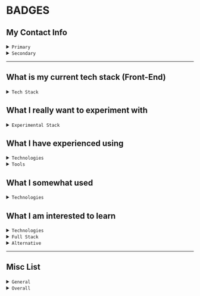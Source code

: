 # BADGES

## My Contact Info

<details>
<summary>
<code>Primary</code>
</summary>
<br />

- Portfolio :: [ ![portfolio][portfolio-badge] ][portfolio-link]

[portfolio-link]: https://aww-micky.web.app/
[portfolio-badge]: https://img.shields.io/website-up-down-sucess-important/https/aww-micky.web.app/.svg?style=for-the-badge

- Email :: [ ![email][email-badge] ][email-link]

[email-link]: mailto:m-f-alvarez@outlook.com
[email-badge]: https://img.shields.io/badge/Email-D14836?logoColor=FFFFFF&style=for-the-badge

- Resume :: [ ![resume][resume-badge] ][resume-link]

[resume-link]: https://cutt.ly/michael-f-alvarez-cv
[resume-badge]: https://img.shields.io/badge/Resume-EEEEEE.svg?logoColor=FFFFFF&style=for-the-badge

- LinkedIn :: [ ![linkedin][linkedin-badge] ][linkedin-link]

[linkedin-link]: https://www.linkedin.com/in/awwmicky
[linkedin-badge]: https://img.shields.io/badge/LinkedIn-0077B5?logoColor=FFFFFF&style=for-the-badge&logo=linkedin

- GitHub ::
[ ![gh-readme][gh-readme-badge] ][gh-readme-link] | 
[ ![gh-page][gh-page-badge] ][gh-page-link]

[gh-readme-link]: https://github.com/awwmicky/awwmicky
[gh-page-link]: https://github.com/awwmicky/awwmicky.github.io

[gh-readme-badge]: https://img.shields.io/badge/GH_README-181717?logoColor=FFFFFF&style=for-the-badge&logo=github
[gh-page-badge]: https://img.shields.io/badge/GH_PAGE-181717?logoColor=FFFFFF&style=for-the-badge&logo=github

</details>



<details>
<summary>
<code>Secondary</code>
</summary>
<br />

- REPL.it :: [ ![replt.it][replt.it-badge] ][replt.it-link]

[replt.it-link]: https://repl.it/@awwmicky
[replt.it-badge]: https://img.shields.io/badge/REPL.it-000000?logoColor=FFFFFF&style=for-the-badge&logo=replit

- CodeSandbox.io :: [ ![codesandbox.io][codesandbox.io-badge] ][codesandbox.io-link]

[codesandbox.io-link]: https://codesandbox.io/u/awwmicky/sandboxes
[codesandbox.io-badge]: https://img.shields.io/badge/CodeSandbox.io-000000?logoColor=FFFFFF&style=for-the-badge&logo=codesandbox

- Front-End Mentor.io :: [ ![front-end-mentor.io][front-end-mentor.io-badge] ][front-end-mentor.io-link]

[front-end-mentor.io-link]: https://www.frontendmentor.io/profile/awwmicky
[front-end-mentor.io-badge]: https://img.shields.io/badge/Front--End_Mentor.io-000000?logoColor=FFFFFF&style=for-the-badge&logo=_

</details>

---

## What is my current tech stack (Front-End)

<details>
<summary>
<code>Tech Stack</code>
</summary>
<br />

### UI

- Vite :: file bundler :: [ ![vite][vite-badge] ][vite-link]

[vite-link]: https://vitejs.dev/
[vite-badge]: https://img.shields.io/badge/Vite-B73BFE?logoColor=FFD62E&style=flat-square&logo=vite

- React :: js framework :: [ ![react][react-badge] ][react-link]

[react-link]: https://reactjs.org/
[react-badge]: https://img.shields.io/badge/React.js-20232A?logoColor=61DAFB&style=flat-square&logo=react

- Twin Macro :: custom shortcut :: [ ![twin.macro][twin.macro-badge] ][twin.macro-link]

[twin.macro-link]: https://www.npmjs.com/package/twin.macro
[twin.macro-badge]: https://img.shields.io/badge/twin.macro-230000?logoColor=FFFFFF&style=flat-square&logo=npm

- Styled-Components :: css-to-jsx :: [ ![styled-components][styled-components-badge] ][styled-components-link]

[styled-components-link]: https://styled-components.com/
[styled-components-badge]: https://img.shields.io/badge/Styled--Components-DB7093?logoColor=FFFFFF&style=flat-square&logo=styled-components

- Tailwind CSS :: ui library :: [ ![tailwind-css][tailwind-css-badge] ][tailwind-css-link]

[tailwind-css-link]: https://tailwindcss.com/
[tailwind-css-badge]: https://img.shields.io/badge/TailwindCSS-38BDf8?&logoColor=FFFFFF&style=flat-square&logo=tailwind-css

- Framer Motion :: animation library :: [ ![framer-motion][framer-motion-badge] ][framer-motion-link]

[framer-motion-link]: https://www.framer.com/motion/
[framer-motion-badge]: https://img.shields.io/badge/Framer_Motion-000000?&logoColor=AE2AE2&style=flat-square&logo=framer


### API

- React Router :: url routing management :: [ ![react-router][react-router-badge] ][react-router-link]

[react-router-link]: https://reactrouterdotcom.fly.dev/
[react-router-badge]: https://img.shields.io/badge/React_Router-CA4245?logoColor=FFFFFF&style=flat-square&logo=react-router

- JSON Server :: static server DB :: [ ![json-server][json-server-badge] ][json-server-link]

[json-server-link]: https://www.npmjs.com/package/json-server
[json-server-badge]: https://img.shields.io/badge/json--server-230000?logoColor=FFFFFF&style=flat-square&logo=npm

- Zustand :: ui global state management :: [ ![zustand][zustand-badge] ][zustand-link]

[zustand-link]: https://docs.pmnd.rs/zustand/introduction
[zustand-badge]: https://img.shields.io/badge/zustand-CD3837?logoColor=FFFFFF&style=flat-square&logo=npm

- React Query :: api global state management :: [ ![react-query][react-query-badge] ][react-query-link]

[react-query-link]: https://react-query.tanstack.com/
[react-query-badge]: https://img.shields.io/badge/React_Query-FF4154?logoColor=FFD94C&style=flat-square&logo=react-query

- React Hook Form :: form state management :: [ ![react-hook-form][react-hook-form-badge] ][react-hook-form-link]

[react-hook-form-link]: https://react-hook-form.com/
[react-hook-form-badge]: https://img.shields.io/badge/react--hook--form-CD3837?logoColor=FFFFFF&style=flat-square&logo=npm

- Zod :: form schema validation :: [ ![zod][zod-badge] ][zod-link]

[zod-link]: https://www.npmjs.com/package/zod
[zod-badge]: https://img.shields.io/badge/zod-230000?logoColor=FFFFFF&style=flat-square&logo=npm

- Ky :: http request :: [ ![ky][ky-badge] ][ky-link]

[ky-link]: https://www.npmjs.com/package/ky
[ky-badge]: https://img.shields.io/badge/ky-230000?logoColor=FFFFFF&style=flat-square&logo=npm

</details>


## What I really want to experiment with

<details>
<summary>
<code>Experimental Stack</code>
</summary>
<br />

- JAM Stack :: [ ![jam-stack][jam-stack-badge] ][jam-stack-link]

[jam-stack-link]: https://jamstack.org/
[jam-stack-badge]: https://img.shields.io/badge/JAM_Stack-F00080?logoColor=FFFFFF&style=flat-square&logo=jamstack

- Storybook :: [ ![storybook][storybook-badge] ][storybook-link]

[storybook-link]: https://storybook.js.org/
[storybook-badge]: https://img.shields.io/badge/Storybook-FF4785?logoColor=FFFFFF&style=flat-square&logo=storybook

- Next.js :: [ ![next.js][next.js-badge] ][next.js-link]

[next.js-link]: https://nextjs.org/
[next.js-badge]: https://img.shields.io/badge/Next.js-000000?logoColor=FFFFFF&style=flat-square&logo=next.js

- Three.js :: [ ![three.js][three.js-badge] ][three.js-link]

[three.js-link]: https://threejs.org/
[three.js-badge]: https://img.shields.io/badge/Three.js-black?logoColor=FFFFFF&style=flat-square&logo=three.js

- Green Sock (GSAP) :: [ ![green-sock][green-sock-badge] ][green-sock-link]

[green-sock-link]: https://greensock.com/gsap/
[green-sock-badge]: https://img.shields.io/badge/Green_Sock-88CE02?logoColor=000000&style=flat-square&logo=greensock

- P5.js :: [ ![p5.js][p5.js-badge] ][p5.js-link]

[p5.js-link]: https://p5js.org/
[p5.js-badge]: https://img.shields.io/badge/P5.js-ED225D?logoColor=FFFFFF&style=flat-square&logo=p5.js

- SVG (Animation) :: [ ![svg][svg-badge] ][svg-link]

[svg-link]: https://www.w3.org/Graphics/SVG/
[svg-badge]: https://img.shields.io/badge/SVG-FFB13B?logoColor=FFFFFF&style=flat-square&logo=svg

- WebGL :: [ ![webgl][webgl-badge] ][webgl-link]

[webgl-link]: https://get.webgl.org/
[webgl-badge]: https://img.shields.io/badge/WebGL-990000?logoColor=FFFFFF&style=flat-square&logo=webgl

</details>

## What I have experienced using

<details>
<summary>
<code>Technologies</code>
</summary>
<br />

### General

- HTML :: [ ![html][html-badge] ][html-link]

[html-link]: https://html5.org/
[html-badge]: https://img.shields.io/badge/HTML-E34F26?logoColor=FFFFFF&style=flat-square&logo=html5

- CSS :: [ ![css][css-badge] ][css-link]

[css-link]: https://www.w3.org/
[css-badge]: https://img.shields.io/badge/CSS-1572B6?logoColor=FFFFFF&style=flat-square&logo=css3

- JavaScript :: [ ![javascript][javascript-badge] ][javascript-link]

[javascript-link]: https://standardjs.com/
[javascript-badge]: https://img.shields.io/badge/JavaScript-F7DF1E?logoColor=000000&style=flat-square&logo=javascript

- Markdown :: [ ![markdown][markdown-badge] ][markdown-link]

[markdown-link]: https://www.markdownguide.org/
[markdown-badge]: https://img.shields.io/badge/Markdown-000000?logoColor=FFFFFF&style=flat-square&logo=markdown


### Front-End

- React :: [ ![react][react-badge] ][react-link]

[react-link]: https://reactjs.org/
[react-badge]: https://img.shields.io/badge/React.js-20232A?logoColor=61DAFB&style=flat-square&logo=react

- Next.js :: [ ![next.js][next.js-badge] ][next.js-link]

[next.js-link]: https://nextjs.org/
[next.js-badge]: https://img.shields.io/badge/Next.js-000000?logoColor=FFFFFF&style=flat-square&logo=next.js

- Sass :: [ ![sass][sass-badge] ][sass-link]

[sass-link]: https://sass-lang.com/
[sass-badge]: https://img.shields.io/badge/Sass-CC6699?logoColor=FFFFFF&style=flat-square&logo=sass

- Framer Motion :: [ ![framer-motion][framer-motion-badge] ][framer-motion-link]

[framer-motion-link]: https://www.framer.com/motion/
[framer-motion-badge]: https://img.shields.io/badge/Framer_Motion-000000?&logoColor=AE2AE2&style=flat-square&logo=framer


### UI Library

- Bootstrap :: [ ![bootstrap][bootstrap-badge] ][bootstrap-link]

[bootstrap-link]: https://getbootstrap.com/
[bootstrap-badge]: https://img.shields.io/badge/Bootstrap-7952B3?logoColor=FFFFFF&style=flat-square&logo=bootstrap

- Material UI :: [ ![material-ui][material-ui-badge] ][material-ui-link]

[material-ui-link]: https://mui.com/
[material-ui-badge]: https://img.shields.io/badge/Material--UI-0081CB?logoColor=FFFFFF&style=flat-square&logo=mui

- Chakra UI :: [ ![chakra-ui][chakra-ui-badge] ][chakra-ui-link]

[chakra-ui-link]: https://chakra-ui.com/
[chakra-ui-badge]: https://img.shields.io/badge/Chakra--UI-319795?style=flat-square&logo=chakraui&logoColor=white

- Semantic UI :: [ ![semantic-ui][semantic-ui-badge] ][semantic-ui-link]

[semantic-ui-link]: https://react.semantic-ui.com/
[semantic-ui-badge]: https://img.shields.io/badge/Semantic--UI-35BDB2?logoColor=FFFFFF&style=flat-square&logo=semantic-ui-react

- Tailwind CSS :: [ ![tailwind-css][tailwind-css-badge] ][tailwind-css-link]

[tailwind-css-link]: https://tailwindcss.com/
[tailwind-css-badge]: https://img.shields.io/badge/Tailwind_CSS-38BDf8?&logoColor=FFFFFF&style=flat-square&logo=tailwind-css

- Styled-Components :: [ ![styled-components][styled-components-badge] ][styled-components-link]

[styled-components-link]: https://styled-components.com/
[styled-components-badge]: https://img.shields.io/badge/Styled--Components-DB7093?logoColor=FFFFFF&style=flat-square&logo=styled-components

- Emotion :: [ ![emotion][emotion-badge] ][emotion-link]

[emotion-link]: https://emotion.sh/
[emotion-badge]: https://img.shields.io/badge/Emotion-CD3837?logoColor=FFFFFF&style=flat-square&logo=npm


### Deploy | Host

- GitHub Pages :: [ ![github-pages][github-pages-badge] ][github-pages-link]

[github-pages-link]: https://pages.github.com/
[github-pages-badge]: https://img.shields.io/badge/GitHub_Pages-181717?logoColor=FFFFFF&style=flat-square&logo=github

- Netlify :: [ ![netlify][netlify-badge] ][netlify-link]

[netlify-link]: https://www.netlify.com/
[netlify-badge]: https://img.shields.io/badge/Netlify-00C7B7?logoColor=FFFFFF&style=flat-square&logo=netlify

- Heroku :: [ ![heroku][heroku-badge] ][heroku-link]

[heroku-link]: https://www.heroku.com/
[heroku-badge]: https://img.shields.io/badge/Heroku-430098?logoColor=FFFFFF&style=flat-square&logo=heroku

- Vercel :: [ ![vercel][vercel-badge] ][vercel-link]

[vercel-link]: https://vercel.com/
[vercel-badge]: https://img.shields.io/badge/Vercel-000000?logoColor=FFFFFF&style=flat-square&logo=vercel


### Other
 
- NPM :: [ ![npm][npm-badge] ][npm-link]

[npm-link]: https://www.npmjs.com/
[npm-badge]: https://img.shields.io/badge/npm-230000?logoColor=FFFFFF&style=flat-square&logo=npm

- Yarn :: [ ![yarn][yarn-badge] ][yarn-link]

[yarn-link]: https://yarnpkg.com/
[yarn-badge]: https://img.shields.io/badge/yarn-2C8EBB?logoColor=FFFFFF&style=flat-square&logo=yarn

- Webpack :: [ ![webpack][webpack-badge] ][webpack-link]

[webpack-link]: https://webpack.js.org/
[webpack-badge]: https://img.shields.io/badge/Webpack-1c78c0?logoColor=8DD6F9&style=flat-square&logo=webpack

- Parcel :: [ ![parcel][parcel-badge] ][parcel-link]

[parcel-link]: https://parceljs.org/
[parcel-badge]: https://img.shields.io/badge/Parcel-CD3837?logoColor=FFFFFF&style=flat-square&logo=npm

- Vite :: [ ![vite][vite-badge] ][vite-link]

[vite-link]: https://vitejs.dev/
[vite-badge]: https://img.shields.io/badge/Vite-B73BFE?logoColor=FFD62E&style=flat-square&logo=vite

</details>



<details>
<summary>
<code>Tools</code>
</summary>
<br />

### SDLC Tools

- Git :: [ ![git][git-badge] ][git-link]

[git-link]: https://git-scm.com/
[git-badge]: https://img.shields.io/badge/Git-F05033?logoColor=FFFFFF&style=flat-square&logo=git

- GitHub :: [ ![github][github-badge] ][github-link]

[github-link]: https://github.com/
[github-badge]: https://img.shields.io/badge/GitHub-181717?logoColor=FFFFFF&style=flat-square&logo=github

- GitLab :: [ ![gitlab][gitlab-badge] ][gitlab-link]

[gitlab-link]: https://gitlab.com/
[gitlab-badge]: https://img.shields.io/badge/GitLab-181717?logoColor=FFFFFF&style=flat-square&logo=gitlab

- BitBucket :: [ ![bitbucket][bitbucket-badge] ][bitbucket-link]

[bitbucket-link]: https://www.atlassian.com/software/bitbucket
[bitbucket-badge]: https://img.shields.io/badge/BitBucket-2681F8?logoColor=FFFFFF&style=flat-square&logo=bitbucket

- Confluence :: [ ![confluence][confluence-badge] ][confluence-link]

[confluence-link]: https://www.atlassian.com/software/confluence
[confluence-badge]: https://img.shields.io/badge/Confluence-172bf4?logoColor=FFFFFF&style=flat-square&logo=confluence

- Jira :: [ ![jira][jira-badge] ][jira-link]

[jira-link]: https://www.atlassian.com/software/jira
[jira-badge]: https://img.shields.io/badge/Jira-0052CC?logoColor=FFFFFF&style=flat-square&logo=jira

- Asana :: [ ![asana][asana-badge] ][asana-link]

[asana-link]: https://asana.com/
[asana-badge]: https://img.shields.io/badge/Asana-FC636B?logoColor=FFFFFF&style=flat-square&logo=asana


### Environment Setup

- Husky :: [ ![husky][husky-badge] ][husky-link]

[husky-link]: https://typicode.github.io/husky/#/
[husky-badge]: https://img.shields.io/badge/husky-230000?logoColor=FFFFFF&style=flat-square&logo=npm

- Lint-Staged :: [ ![lint-staged][lint-staged-badge] ][lint-staged-link]

[lint-staged-link]: https://www.npmjs.com/package/lint-staged
[lint-staged-badge]: https://img.shields.io/badge/lint--staged-230000?logoColor=FFFFFF&style=flat-square&logo=npm

- ESLint :: [ ![eslint][eslint-badge] ][eslint-link]

[eslint-link]: https://eslint.org/
[eslint-badge]: https://img.shields.io/badge/ESLint-4B32C3?logoColor=FFFFFF&style=flat-square&logo=eslint

- Prettier :: [ ![prettier][prettier-badge] ][prettier-link]

[prettier-link]: https://prettier.io/
[prettier-badge]: https://img.shields.io/badge/Prettier-F7B93E?logoColor=000000&style=flat-square&logo=prettier

- EditorConfig :: [ ![editorconfig][editorconfig-badge] ][editorconfig-link]

[editorconfig-link]: https://editorconfig.org/
[editorconfig-badge]: https://img.shields.io/badge/EditorConfig-E0EFEF?logoColor=000000&style=flat-square&logo=EditorConfig

- CommitLint :: [ ![commitlint][commitlint-badge] ][commitlint-link]

[commitlint-link]: https://commitlint.js.org/#/
[commitlint-badge]: https://img.shields.io/badge/commitlint-230000?logoColor=FFFFFF&style=flat-square&logo=npm

- Commitizen :: [ ![commitizen][commitizen-badge] ][commitizen-link]

[commitizen-link]: https://commitizen-tools.github.io/commitizen/
[commitizen-badge]: https://img.shields.io/badge/commitizen-230000?logoColor=FFFFFF&style=flat-square&logo=npm


### Note-Taking Tools

- Notion :: [ ![notion][notion-badge] ][notion-link]

[notion-link]: https://www.notion.so
[notion-badge]: https://img.shields.io/badge/Notion-000000?logoColor=FFFFFF&style=flat-square&logo=Notion

- Obsidian :: [ ![obsidian][obsidian-badge] ][obsidian-link]

[obsidian-link]: https://obsidian.md/
[obsidian-badge]: https://img.shields.io/badge/Obsidian-483699?logoColor=FFFFFF&style=flat-square&logo=obsidian

### Developer Tools

- VS Code :: [ ![vs-code][vs-code-badge] ][vs-code-link]

[vs-code-link]: https://code.visualstudio.com/
[vs-code-badge]: https://img.shields.io/badge/Visual_Studio_Code-0078D7?&logoColor=FFFFFF&style=flat-square&logo=visual-studio-code

- Postman :: [ ![postman][postman-badge] ][postman-link]

[postman-link]: https://www.postman.com/
[postman-badge]: https://img.shields.io/badge/Postman-FF6C37?&logoColor=FFFFFF&style=flat-square&logo=postman

- Insomnia :: [ ![insomnia][insomnia-badge] ][insomnia-link]

[insomnia-link]: https://insomnia.rest/
[insomnia-badge]: https://img.shields.io/badge/Insomnia-000000?&logoColor=5849BE&style=flat-square&logo=insomnia


### Design Tools

- Figma :: [ ![Figma][Figma-badge] ][Figma-link]

[Figma-link]: https://figma.com/
[Figma-badge]: https://img.shields.io/badge/Figma-F24E1E?logoColor=FFFFFF&style=flat-square&logo=figma

- Adobe XD :: [ ![adobe-xd][adobe-xd-badge] ][adobe-xd-link]

[adobe-xd-link]: https://www.adobe.com/products/xd.html
[adobe-xd-badge]: https://img.shields.io/badge/Adobe_XD-470137?logoColor=FF61F6&style=flat-square&logo=adobe-xd

- Miro :: [ ![miro][miro-badge] ][miro-link]

[miro-link]: https://miro.com/
[miro-badge]: https://img.shields.io/badge/Miro-FFD12B?logoColor=050038&style=flat-square&logo=Miro

- InVision :: [ ![invision][invision-badge] ][invision-link]

[invision-link]: https://www.invisionapp.com/
[invision-badge]: https://img.shields.io/badge/InVision-FF3366?logoColor=FFFFFF&style=flat-square&logo=invision

</details>



## What I somewhat used

<details>
<summary>
<code>Technologies</code>
</summary>
<br />

### General

- PowerShell :: [ ![powershell][powershell-badge] ][powershell-link]

[powershell-link]: https://docs.microsoft.com/en-us/powershell/
[powershell-badge]: https://img.shields.io/badge/Powershell-2CA5E0?logoColor=FFFFFF&style=flat-square&logo=powershell

- Bash Shell :: [ ![bash-shell][bash-shell-badge] ][bash-shell-link]

[bash-shell-link]: https://www.gnu.org/software/bash/
[bash-shell-badge]: https://img.shields.io/badge/Bash_Shell-121011?logoColor=FFFFFF&style=flat-square&logo=gnu-bash

- Python :: [ ![python][python-badge] ][python-link]

[python-link]: https://www.python.org/
[python-badge]: https://img.shields.io/badge/Python-3670A0?logoColor=FFDD54&style=flat-square&logo=python

- GitHub Actions :: [ ![github-actions][github-actions-badge] ][github-actions-link]

[github-actions-link]: https://github.com/features/actions
[github-actions-badge]: https://img.shields.io/badge/GitHub_Actions-2671E5?logoColor=FFFFFF&style=flat-square&logo=github-actions


### Front-End

- Svelte.js :: [ ![svelte.js][svelte.js-badge] ][svelte.js-link]

[svelte.js-link]: https://svelte.dev/
[svelte.js-badge]: https://img.shields.io/badge/Svelte.js-F1413D?logoColor=FFFFFF&style=flat-square&logo=svelte

- Vue.js :: [ ![vue.js][vue.js-badge] ][vue.js-link]

[vue.js-link]: https://vuejs.org/
[vue.js-badge]: https://img.shields.io/badge/Vue.js-35495E?logoColor=4FC08D&style=flat-square&logo=vue.js


## Back-End

- Node.js :: [ ![node.js][node.js-badge] ][node.js-link]

[node.js-link]: https://nodejs.org/en/
[node.js-badge]: https://img.shields.io/badge/Node.js-339933?logoColor=FFFFFF&style=flat-square&logo=node.js

- Express.js :: [ ![express.js][express.js-badge] ][express.js-link]

[express.js-link]: https://expressjs.com/
[express.js-badge]: https://img.shields.io/badge/Express.js-F5F5F5?logoColor=231A00&style=flat-square&logo=express


### Database

- Firebase :: [ ![firebase][firebase-badge] ][firebase-link]

[firebase-link]: https://firebase.google.com/
[firebase-badge]: https://img.shields.io/badge/Firebase-039BE5?style=flat-square&logo=firebase

- MongoDB :: [ ![mongodb][mongodb-badge] ][mongodb-link]

[mongodb-link]: https://www.mongodb.com/
[mongodb-badge]: https://img.shields.io/badge/MongoDB-13AA52?logoColor=FFFFFF&style=flat-square&logo=mongodb

- MySQL :: [ ![mysql][mysql-badge] ][mysql-link]

[mysql-link]: https://www.mysql.com/products/workbench/
[mysql-badge]: https://img.shields.io/badge/MySQL-4479A1?logoColor=FFFFFF&style=flat-square&logo=mysql

- PostgreSQL :: [ ![postresql][postresql-badge] ][postresql-link]

[postresql-link]: https://www.postgresql.org/
[postresql-badge]: https://img.shields.io/badge/PostgreSQL-316192?logoColor=FFFFFF&style=flat-square&logo=postgresql


### ODM | ORM

- Mongoose :: [ ![mongoose][mongoose-badge] ][mongoose-link]

[mongoose-link]: https://mongoosejs.com/
[mongoose-badge]: https://img.shields.io/badge/Mongoose-880000?logoColor=FFFFFFstyle=flat-square&logo=_

- Sequelize :: [ ![sequelize][sequelize-badge] ][sequelize-link]

[sequelize-link]: https://sequelize.org/
[sequelize-badge]: https://img.shields.io/badge/Sequelize-52B0E7?logoColor=FFFFFFstyle=flat-square&logo=_

- Knex.js :: [ ![knex.js][knex.js-badge] ][knex.js-link]

[knex.js-link]: https://knexjs.org/
[knex.js-badge]: https://img.shields.io/badge/Knex.js-E16426?logoColor=FFFFFFstyle=flat-square&logo=_

- Objection.js :: [ ![objection.js][objection.js-badge] ][objection.js-link]

[objection.js-link]: https://vincit.github.io/objection.js/
[objection.js-badge]: https://img.shields.io/badge/Objection.js-E0B24D?logoColor=FFFFFFstyle=flat-square&logo=_

</details>



## What I am interested to learn

<details>
<summary>
<code>Technologies</code>
</summary>
<br />

### UI Library

- Ant Design :: [ ![ant-design][ant-design-badge] ][ant-design-link]

[ant-design-link]: https://ant.design/
[ant-design-badge]: https://img.shields.io/badge/Ant_Design-0170FE?logoColor=FFFFFF&style=flat-square&logo=ant-design

- Mantine :: [ ![mantine][mantine-badge] ][mantine-link]

[mantine-link]: https://mantine.dev/
[mantine-badge]: https://img.shields.io/badge/Mantine--UI-48B0F1?logoColor=FFFFFF&style=flat-square&logo=_

- Windi CSS :: [ ![windi-css][windi-css-badge] ][windi-css-link]

[windi-css-link]: https://windicss.org/
[windi-css-badge]: https://img.shields.io/badge/Windi_CSS-48B0F1?logoColor=FFFFFF&style=flat-square&logo=windi-css


### API Library

- Swagger (API hosting) :: [ ![swagger][swagger-badge] ][swagger-link]

[swagger-link]: https://swagger.io/
[swagger-badge]: https://img.shields.io/badge/Swagger-85EA2D?logoColor=000000&style=flat-square&logo=swagger


#### Content Management System

- Sanity (CMS) :: [ ![sanity][sanity-badge] ][sanity-link]

[sanity-link]: https://www.sanity.io/
[sanity-badge]: https://img.shields.io/badge/Sanity-F04939?logoColor=FFFFFF&style=flat-square&logo=_

- GraphCMS :: [ ![graphcms][graphcms-badge] ][graphcms-link]

[graphcms-link]: https://graphcms.com/
[graphcms-badge]: https://img.shields.io/badge/GraphCMS-101b42?logoColor=FFFFFF&style=flat-square&logo=_

- Strapi :: [ ![strapi][strapi-badge] ][strapi-link]

[strapi-link]: https://strapi.io/
[strapi-badge]: https://img.shields.io/badge/Strapi-2E7EEA?logoColor=FFFFFF&style=flat-square&logo=strapi


#### Transation

- Commerce.js :: [ ![commerce.js][commerce.js-badge] ][commerce.js-link]

[commerce.js-link]: https://commercejs.com/
[commerce.js-badge]: https://img.shields.io/badge/Commerce.js-2C7EA1?logoColor=FFFFFF&style=flat-square&logo=_

- Stripe :: [ ![stripe][stripe-badge] ][stripe-link]

[stripe-link]: https://stripe.com/docs/
[stripe-badge]: https://img.shields.io/badge/Stripe-635BFF?logoColor=FFFFFF&style=flat-square&logo=stripe

- PayPal :: [ ![paypal][paypal-badge] ][paypal-link]

[paypal-link]: https://developer.paypal.com/home
[paypal-badge]: https://img.shields.io/badge/PayPal-00457C?logoColor=FFFFFF&style=flat-square&logo=paypal

- Google Pay :: [ ![google-pay][google-pay-badge] ][google-pay-link]

[google-pay-link]: https://developers.google.com/pay/api/
[google-pay-badge]: https://img.shields.io/badge/Google_Pay-3780F1?logoColor=FFFFFF&style=flat-square&logo=google-pay

- Apple Pay :: [ ![apple-pay][apple-pay-badge] ][apple-pay-link]

[apple-pay-link]: https://developer.apple.com/apple-pay/
[apple-pay-badge]: https://img.shields.io/badge/Apply_Pay-000000?logoColor=FFFFFF&style=flat-square&logo=apple-pay


#### Authentication

- JWT (JSON Web Token) :: [ ![jwt][jwt-badge] ][jwt-link]

[jwt-link]: https://jwt.io/
[jwt-badge]: https://img.shields.io/badge/JWT-000000?logoColor=FFFFFF&style=flat-square&logo=json-web-tokens

- Passport.js :: [ ![passport.js][passport.js-badge] ][passport.js-link]

[passport.js-link]: http://www.passportjs.org/
[passport.js-badge]: https://img.shields.io/badge/Passport.js-000000?logoColor=FFFFFF&style=flat-square&logo=passport

- Auth0 :: [ ![auth0][auth0-badge] ][auth0-link]

[auth0-link]: https://auth0.com/
[auth0-badge]: https://img.shields.io/badge/Auth0-000000?logoColor=FFFFFF&style=flat-square&logo=auth0


### Testing

- Jasmine :: [ ![jasmine][jasmine-badge] ][jasmine-link]

[jasmine-link]: https://jasmine.github.io/
[jasmine-badge]: https://img.shields.io/badge/Jasmine-8A4182?logoColor=FFFFFF&style=flat-square&logo=jasmine

- Jest :: [ ![jest][jest-badge] ][jest-link]

[jest-link]: https://jestjs.io/
[jest-badge]: https://img.shields.io/badge/Jest-C21325?logoColor=FFFFFF&style=flat-square&logo=jest

- Cypress :: [ ![cypress][cypress-badge] ][cypress-link]

[cypress-link]: https://www.cypress.io/
[cypress-badge]: https://img.shields.io/badge/Cypress-17202C?logoColor=FFFFFF&style=flat-square&logo=cypress

- Storybook :: [ ![storybook][storybook-badge] ][storybook-link]

[storybook-link]: https://storybook.js.org/
[storybook-badge]: https://img.shields.io/badge/Storybook-FF4785?logoColor=FFFFFF&style=flat-square&logo=storybook


### Analytics

- Google Analytics :: [ ![google-analytics][google-analytics-badge] ][google-analytics-link]

[google-analytics-link]: https://marketingplatform.google.com/about/analytics/
[google-analytics-badge]: https://img.shields.io/badge/Google_Analytics-E37400?logoColor=FFFFFF&style=flat-square&logo=Google-Analytics

- Google Tag Manager :: [ ![google-tag-manager][google-tag-manager-badge] ][google-tag-manager-link]

[google-tag-manager-link]: https://marketingplatform.google.com/about/tag-manager/
[google-tag-manager-badge]: https://img.shields.io/badge/Google_Tag_Manager-246FDB?logoColor=FFFFFF&style=flat-square&logo=Google-Tag-Manager

- Google Ads :: [ ![google-ads][google-ads-badge] ][google-ads-link]

[google-ads-link]: https://ads.google.com/home/how-it-works/
[google-ads-badge]: https://img.shields.io/badge/Google_Ads-4285F4?logoColor=FFFFFF&style=flat-square&logo=Google-Ads

- Google Adsense :: [ ![google-adsense][google-adsense-badge] ][google-adsense-link]

[google-adsense-link]: https://www.google.com/adsense/start/
[google-adsense-badge]: https://img.shields.io/badge/Google_AdSense-4285F4?logoColor=FFFFFF&style=flat-square&logo=Google-AdSense

</details>



<details>
<summary>
<code>Full Stack</code>
</summary>
<br />

### General

- TypeScript :: [ ![typescript][typescript-badge] ][typescript-link]

[typescript-link]: https://www.typescriptlang.org/
[typescript-badge]: https://img.shields.io/badge/TypeScript-3178C6?logoColor=FFFFFF&style=flat-square&logo=typescript

- GraphQL :: [ ![graphql][graphql-badge] ][graphql-link]

[graphql-link]: https://graphql.org/
[graphql-badge]: https://img.shields.io/badge/GraphQL-E10098?logoColor=FFFFFF&style=flat-square&logo=graphql

- Apollo :: [ ![apollo][apollo-badge] ][apollo-link]

[apollo-link]: https://www.apollographql.com/
[apollo-badge]: https://img.shields.io/badge/Apollo-311C87?logoColor=FFFFFF&style=flat-square&logo=apollo-graphql


### Front-End

- Redux :: [ ![redux][redux-badge] ][redux-link]

[redux-link]: https://redux.js.org/
[redux-badge]: https://img.shields.io/badge/Redux-764ABC?logoColor=FFFFFF&style=flat-square&logo=redux

- Redux Toolkit :: [ ![redux-toolkit][redux-toolkit-badge] ][redux-toolkit-link]

[redux-toolkit-link]: https://redux-toolkit.js.org/
[redux-toolkit-badge]: https://img.shields.io/badge/Redux--Toolkit-764ABC?logoColor=FFFFFF&style=flat-square&logo=redux

- Redux Saga :: [ ![redux-saga][redux-saga-badge] ][redux-saga-link]

[redux-saga-link]: https://redux-saga.js.org/
[redux-saga-badge]: https://img.shields.io/badge/Redux--Saga-86d46b?logoColor=FFFFFF&style=flat-square&logo=redux-saga


### Back-End

- Deno :: [ ![deno][deno-badge] ][deno-link]

[deno-link]: https://deno.land/
[deno-badge]: https://img.shields.io/badge/Deno-000000?logoColor=FFFFFF&style=flat-square&logo=deno

- Nest.js :: [ ![nest.js][nest.js-badge] ][nest.js-link]

[nest.js-link]: https://nestjs.com/
[nest.js-badge]: https://img.shields.io/badge/Nest.js-E0234E?logoColor=FFFFFF&style=flat-square&logo=nest.js

- Fastify.js :: [ ![fastify.js][fastify.js-badge] ][fastify.js-link]

[fastify.js-link]: https://www.fastify.io/
[fastify.js-badge]: https://img.shields.io/badge/Fastify.js-000000?logoColor=FFFFFF&style=flat-square&logo=fastify

- Go Lang :: [ ![go-lang][go-lang-badge] ][go-lang-link]

[go-lang-link]: https://go.dev/
[go-lang-badge]: https://img.shields.io/badge/Go_Lang-00ADD8?logoColor=FFFFFF&style=flat-square&logo=go


### Database

- Redis :: [ ![redis][redis-badge] ][redis-link]

[redis-link]: https://redis.io/
[redis-badge]: https://img.shields.io/badge/Redis-DC382D?logoColor=FFFFFF&style=flat-square&logo=redis

- MariaDB :: [ ![mariadb][mariadb-badge] ][mariadb-link]

[mariadb-link]: https://mariadb.org/
[mariadb-badge]: https://img.shields.io/badge/MariaDB-003545?logoColor=FFFFFF&style=flat-square&logo=mariadb

- Fauna :: [ ![fauna][fauna-badge] ][fauna-link]

[fauna-link]: https://fauna.com/
[fauna-badge]: https://img.shields.io/badge/Fauna-3F00A5?logoColor=FFFFFF&style=flat-square&logo=_

### ODM | ORM

- Prisma :: [ ![prisma][prisma-badge] ][prisma-link]

[prisma-link]: https://www.prisma.io/
[prisma-badge]: https://img.shields.io/badge/Prisma-2D3748?logoColor=FFFFFF&style=flat-square&logo=prisma

- TypeORM :: [ ![typeorm][typeorm-badge] ][typeorm-link]

[typeorm-link]: https://typeorm.io/
[typeorm-badge]: https://img.shields.io/badge/TypeORM-FE0902?logoColor=FFFFFF&style=flat-square&logo=_

</details>



<details>
<summary>
<code>Alternative</code>
</summary>
<br />

### Desktop

[ ![electron.js][electron.js-badge] ][electron.js-link]

[electron.js-link]: https://www.electronjs.org/
[electron.js-badge]: https://img.shields.io/badge/Electron-191970?style=for-the-badge&logo=Electron&logoColor=white


### Mobile

[ ![flutter][flutter-badge] ][flutter-link]

[flutter-link]: https://flutter.dev/
[flutter-badge]: https://img.shields.io/badge/Flutter-%2302569B.svg?style=for-the-badge&logo=Flutter&logoColor=white

[ ![dart][dart-badge] ][dart-link]

[dart-link]: https://dart.dev/
[dart-badge]: https://img.shields.io/badge/dart-%230175C2.svg?style=for-the-badge&logo=dart&logoColor=white


### Web3

[ ![solidity][solidity-badge] ][solidity-link]

[solidity-link]: https://soliditylang.org/
[solidity-badge]: https://img.shields.io/badge/Solidity-%23363636.svg?style=for-the-badge&logo=solidity&logoColor=white

### Other

- general

  ![Fast API](https://img.shields.io/badge/FastAPI-005571?style=for-the-badge&logo=fastapi)

  ![WASM](https://img.shields.io/badge/WebAssembly-654FF0?style=for-the-badge&logo=WebAssembly&logoColor=white)

  ![Gatsby.js](https://img.shields.io/badge/Gatsby-%23663399.svg?style=for-the-badge&logo=gatsby&logoColor=white)

  ![WebRTC](https://img.shields.io/badge/WebRTC-333333.svg?style=for-the-badge&logo=WebRTC&logoColor=white)

  ![Socket.io](https://img.shields.io/badge/Socket.io-010101.svg?style=for-the-badge&logo=socketdotio&logoColor=white)
- python
  
  ![Flask](https://img.shields.io/badge/flask-%23000.svg?style=for-the-badge&logo=flask&logoColor=white)

  ![Django](https://img.shields.io/badge/django-%23092E20.svg?style=for-the-badge&logo=django&logoColor=white)

  ![DjangoREST](https://img.shields.io/badge/DJANGO-REST-ff1709?style=for-the-badge&logo=django&logoColor=white&color=ff1709&labelColor=gray)

- graphql

  ![Dgraph](https://img.shields.io/badge/Dgraph-E50695.svg?style=for-the-badge&logo=Dgraph&logoColor=white)

  ![Hasura](https://img.shields.io/badge/Hasura-1EB4D4.svg?style=for-the-badge&logo=Hasura&logoColor=white)

- DevOps

  ![Docker](https://img.shields.io/badge/Docker-2496ED.svg?style=for-the-badge&logo=Docker&logoColor=white)

  ![Nginx](https://img.shields.io/badge/NGINX-009639.svg?style=for-the-badge&logo=NGINX&logoColor=white)

  ![Ngrok](https://img.shields.io/badge/ngrok-1F1E37.svg?style=for-the-badge&logo=ngrok&logoColor=white)

  ![Red Hat](https://img.shields.io/badge/Red_Hat_Open_Shift-EE0000.svg?style=for-the-badge&logo=Red-Hat-Open-Shift&logoColor=white)

</details>

---

## Misc List

<details>
<summary>
<code>General</code>
</summary>
<br />

### CI

- CircleCI
- GitLab CI
- Travis CI

### Deploy | Host

- AWS
- Azure
- Cloudflare
- DigitalOcean
- Google Cloud Platform

### Documentation

- Jupyter Notebook
- GitBook

### Database

- Supabase
- Cockroach Labs
- Couchbase
- SQL Lite

### Other

- GitKraken

</details>



<details>
<summary>
<code>Overall</code>
</summary>
<br />

</details>